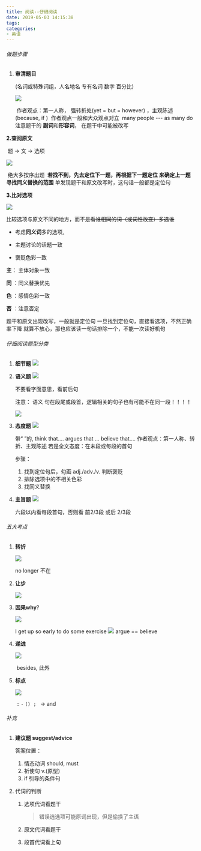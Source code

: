 ```yaml
---
title: 阅读--仔细阅读
date: 2019-05-03 14:15:38
tags:
categories:
- 英语
---
```




###### 做题步骤

1. **审清题目**

   (名词或特殊词组，人名地名  专有名词 数字 百分比)
   
   ![](https://i.loli.net/2019/05/03/5ccbeea4ee97b.png)
   
   ​	作者观点：第一人称， 强转折处(yet = but = however) ，主观陈述(because,  if )
   ​	作者观点一般和大众观点对立
   ​	many people  --- as many do
   ​	注意题干的 **副词**和**形容词**， 在题干中可能被改写

<!--more-->



**2.查阅原文**

​	题  ->  文  ->  选项

![](https://raw.githubusercontent.com/zhanyeye/Figure-bed/img/img/20190524173218.png)

​		绝大多按序出题
​		**若找不到，先去定位下一题，再根据下一题定位 来确定上一题 寻找同义替换的范围**
​		单发现题干和原文改写时，这句话一般都是定位句



**3.比对选项**

![](https://raw.githubusercontent.com/zhanyeye/Figure-bed/img/img/20190524173408.png)

​		比较选项与原文不同的地方，而不是~~看谁相同的词（或词性改变）多选谁~~

+ 考虑**同义词**多的选项,   

+ 主题讨论的话题一致
+ 褒贬色彩一致



**主**： 主体对象一致

**同** ：同义替换优先

**色** ：感情色彩一致

**否** ：注意否定



题干和原文出现改写，一般就是定位句
一旦找到定位句，直接看选项，不然正确率下降
就算不放心，那也应该读一句话排除一个，不能一次读好机句







###### 仔细阅读题型分类

1. **细节题**
   ![](https://raw.githubusercontent.com/zhanyeye/Figure-bed/img/img/20190524174046.png)



2. **语义题**
   ![](https://raw.githubusercontent.com/zhanyeye/Figure-bed/img/img/20190524173636.png)

   不要看字面意思，看前后句

   注意： 语义 句在段尾或段首，逻辑相关的句子也有可能不在同一段！！！！

   ![](https://i.loli.net/2019/05/03/5ccc2156735cb.png)



3. **态度题**
   ![](https://raw.githubusercontent.com/zhanyeye/Figure-bed/img/img/20190524180410.png)

   带“ ”的, think that....   argues that ...    believe that....
   作者观点：第一人称、转折、主观陈述
                      若是全文态度：在末段或每段的首句

   步骤：

   1. 找到定位句后，勾画 adj./adv./v.   判断褒贬
   2. 排除选项中的不相关色彩
   3. 找同义替换

   

4. **主旨题**
   ![](https://raw.githubusercontent.com/zhanyeye/Figure-bed/img/img/20190524181410.png)

   六段以内看每段首句，否则看 前2/3段 或后 2/3段





###### 五大考点

1. **转折**

   ![](https://raw.githubusercontent.com/zhanyeye/Figure-bed/img/img/20190524182845.png)

   no longer 不在

   

2. **让步**

   ![](https://raw.githubusercontent.com/zhanyeye/Figure-bed/img/img/20190524183010.png)



3. **因果why**?

   ![](https://raw.githubusercontent.com/zhanyeye/Figure-bed/img/img/20190524183314.png)

   I get up so early to do some exercise
   ![](https://raw.githubusercontent.com/zhanyeye/Figure-bed/img/img/20190524184204.png)
   			argue == believe

   

4. **递进**

   ![](https://raw.githubusercontent.com/zhanyeye/Figure-bed/img/img/20190524184435.png)

   ​							besides,     此外

   

5. **标点**

   ![](https://raw.githubusercontent.com/zhanyeye/Figure-bed/img/img/20190524184606.png)

   ​								`:`  `-`   `()`
   ​								`; ` ->  and





###### 补充

1. **建议题 suggest/advice**

   答案位置：

   1. 情态动词 should, must
   2. 祈使句  v.(原型)
   3. if 引导的条件句

   

2. 代词的判断

   1. 选项代词看题干
      
      > 错误选选项可能原词出现，但是偷换了主语
   2. 原文代词看题干
   3. 段首代词看上句